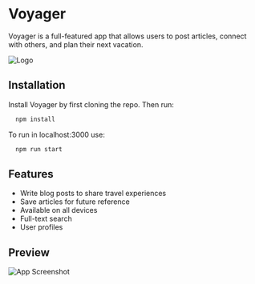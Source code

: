 
# Voyager

Voyager is a full-featured app that allows users to post articles, connect with others, and plan their next vacation. 


![Logo](https://firebasestorage.googleapis.com/v0/b/portfolio-assets.appspot.com/o/travel%2Fplane_new512.png?alt=media&token=4d087dcd-a81e-40e9-806b-a9ede2ae0b60)

    
## Installation 

Install Voyager by first cloning the repo. Then run:

```bash 
  npm install
```

To run in localhost:3000 use:

```bash 
  npm run start
```
    
## Features

- Write blog posts to share travel experiences
- Save articles for future reference 
- Available on all devices
- Full-text search
- User profiles

  
## Preview

![App Screenshot](https://firebasestorage.googleapis.com/v0/b/portfolio-assets.appspot.com/o/travel%2Ftravel_user_page.png?alt=media&token=77363529-36b3-40b2-97e5-8fd5ba1fa694)

  